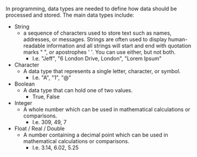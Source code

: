 
In programming, data types are needed to define how data should be processed and stored. The main data types include:
- String 
    - a sequence of characters used to store text such as names, addresses, or messages. Strings are often used to display human-readable information and all strings will start and end with quotation marks " ", or apostrophes ' '. You can use either, but not both. 
        - I.e. "Jeff", "6 London Drive, London", "Lorem Ipsum"
- Character 
    - A data type that represents a single letter, character, or symbol. 
        - I.e. "A", "1", "@"
- Boolean
    - A data type that can hold one of two values.
        - True, False
- Integer
    - A whole number which can be used in mathematical calculations or comparisons.
        - I.e. 309, 49, 7
- Float / Real / Double
    - A number containing a decimal point which can be used in mathematical calculations or comparisons.
        - I.e. 3.14, 6.02, 5.25
        